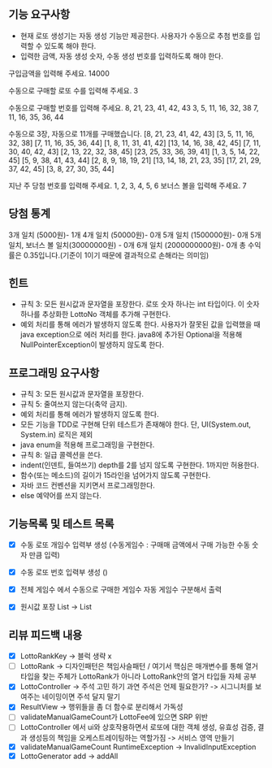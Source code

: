 ## 기능 요구사항
* 현재 로또 생성기는 자동 생성 기능만 제공한다. 사용자가 수동으로 추첨 번호를 입력할 수 있도록 해야 한다.
* 입력한 금액, 자동 생성 숫자, 수동 생성 번호를 입력하도록 해야 한다.

구입금액을 입력해 주세요.
14000

수동으로 구매할 로또 수를 입력해 주세요.
3

수동으로 구매할 번호를 입력해 주세요.
8, 21, 23, 41, 42, 43
3, 5, 11, 16, 32, 38
7, 11, 16, 35, 36, 44

수동으로 3장, 자동으로 11개를 구매했습니다.
[8, 21, 23, 41, 42, 43]
[3, 5, 11, 16, 32, 38]
[7, 11, 16, 35, 36, 44]
[1, 8, 11, 31, 41, 42]
[13, 14, 16, 38, 42, 45]
[7, 11, 30, 40, 42, 43]
[2, 13, 22, 32, 38, 45]
[23, 25, 33, 36, 39, 41]
[1, 3, 5, 14, 22, 45]
[5, 9, 38, 41, 43, 44]
[2, 8, 9, 18, 19, 21]
[13, 14, 18, 21, 23, 35]
[17, 21, 29, 37, 42, 45]
[3, 8, 27, 30, 35, 44]

지난 주 당첨 번호를 입력해 주세요.
1, 2, 3, 4, 5, 6
보너스 볼을 입력해 주세요.
7

당첨 통계
---------
3개 일치 (5000원)- 1개
4개 일치 (50000원)- 0개
5개 일치 (1500000원)- 0개
5개 일치, 보너스 볼 일치(30000000원) - 0개
6개 일치 (2000000000원)- 0개
총 수익률은 0.35입니다.(기준이 1이기 때문에 결과적으로 손해라는 의미임)


## 힌트
* 규칙 3: 모든 원시값과 문자열을 포장한다.
  로또 숫자 하나는 int 타입이다. 이 숫자 하나를 추상화한 LottoNo 객체를 추가해 구현한다.
* 예외 처리를 통해 에러가 발생하지 않도록 한다.
  사용자가 잘못된 값을 입력했을 때 java exception으로 에러 처리를 한다.
  java8에 추가된 Optional을 적용해 NullPointerException이 발생하지 않도록 한다.

## 프로그래밍 요구사항
* 규칙 3: 모든 원시값과 문자열을 포장한다.
* 규칙 5: 줄여쓰지 않는다(축약 금지).
* 예외 처리를 통해 에러가 발생하지 않도록 한다.
* 모든 기능을 TDD로 구현해 단위 테스트가 존재해야 한다. 단, UI(System.out, System.in) 로직은 제외
* java enum을 적용해 프로그래밍을 구현한다.
* 규칙 8: 일급 콜렉션을 쓴다.
* indent(인덴트, 들여쓰기) depth를 2를 넘지 않도록 구현한다. 1까지만 허용한다.
* 함수(또는 메소드)의 길이가 15라인을 넘어가지 않도록 구현한다.
* 자바 코드 컨벤션을 지키면서 프로그래밍한다.
* else 예약어를 쓰지 않는다.


## 기능목록 및 테스트 목록
- [x] 수동 로또 개임수 입력부 생성 (수동게임수 : 구매매 금액에서 구매 가능한 수동 숫자 만큼 입력)
- [x] 수동 로또 번호 입력부 생성 ()  
- [x] 전체 게임수 에서 수동으로 구매한 게임수 자동 게임수 구분해서 출력
- [x] 원시값 포장 List<Integer> -> List<LottoNumber>


## 리뷰 피드백 내용
- [x] LottoRankKey -> 블럭 생략 x
- [ ] LottoRank -> 디자인패턴은 책임사슬패턴 / 여기서 핵심은 매개변수를 통해 열거타입을 찾는 주체가 LottoRank가 아니라 LottoRank안의 열거 타입들 자체 공부
- [x] LottoController -> 주석 고민 하기 과연 주석은 언제 필요한가? -> 시그니처를 보여주는 네이밍이면 주석 달지 말기
- [x] ResultView -> 행위들을 좀 더 함수로 분리해서 가독성 
- [ ] validateManualGameCount가 LottoFee에 있으면 SRP 위반
- [ ] LottoController 에서 ui와 상호작용하면서 로또에 대한 객체 생성, 유효성 검증, 결과 생성등의 책임을 오케스트레이팅하는 역할가짐 -> 서비스 영역 만들기
- [x] validateManualGameCount RuntimeException -> InvalidInputException
- [x] LottoGenerator add -> addAll